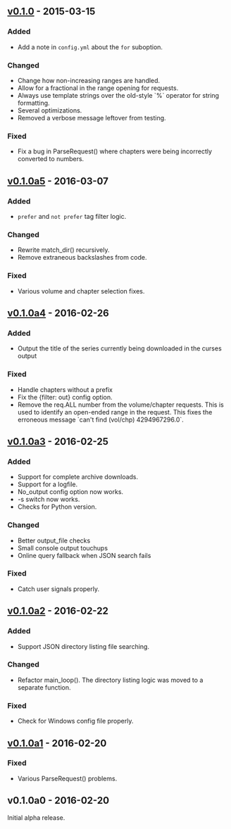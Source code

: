 ## [v0.1.0] - 2015-03-15
### Added
* Add a note in `config.yml` about the `for` suboption.

### Changed
* Change how non-increasing ranges are handled.
* Allow for a fractional in the range opening for requests.
* Always use template strings over the old-style \`%\` operator for string formatting.
* Several optimizations.
* Removed a verbose message leftover from testing.

### Fixed
* Fix a bug in ParseRequest() where chapters were being incorrectly converted to numbers.

## [v0.1.0a5] - 2016-03-07
### Added
* `prefer` and `not prefer` tag filter logic.

### Changed
* Rewrite match\_dir() recursively.
* Remove extraneous backslashes from code.

### Fixed
* Various volume and chapter selection fixes.

## [v0.1.0a4] - 2016-02-26
### Added
* Output the title of the series currently being downloaded in the curses output

### Fixed
* Handle chapters without a prefix
* Fix the {filter: out} config option.
* Remove the req.ALL number from the volume/chapter requests. This is used
to identify an open-ended range in the request. This fixes the erroneous
message \`can't find (vol/chp) 4294967296.0\`.

## [v0.1.0a3] - 2016-02-25
### Added
* Support for complete archive downloads.
* Support for a logfile.
* No\_output config option now works.
* -s switch now works.
* Checks for Python version.

### Changed
* Better output\_file checks
* Small console output touchups
* Online query fallback when JSON search fails

### Fixed
* Catch user signals properly.

## [v0.1.0a2] - 2016-02-22
### Added
* Support JSON directory listing file searching.

### Changed
* Refactor main\_loop(). The directory listing logic was moved to a separate
function.

### Fixed
* Check for Windows config file properly.

## [v0.1.0a1] - 2016-02-20
### Fixed
* Various ParseRequest() problems.

## v0.1.0a0 - 2016-02-20
Initial alpha release.

[v0.1.0]: https://github.com/miezak/madodl/compare/v0.1.0a5...v0.1.0
[v0.1.0a5]: https://github.com/miezak/madodl/compare/v0.1.0a4...v0.1.0a5
[v0.1.0a4]: https://github.com/miezak/madodl/compare/v0.1.0a3...v0.1.0a4
[v0.1.0a3]: https://github.com/miezak/madodl/compare/v0.1.0a2...v0.1.0a3
[v0.1.0a2]: https://github.com/miezak/madodl/compare/v0.1.0a1...v0.1.0a2
[v0.1.0a1]: https://github.com/miezak/madodl/compare/v0.1.0a0...v0.1.0a1
